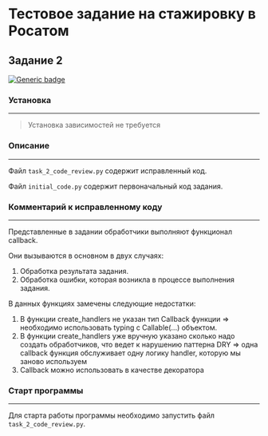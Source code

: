 # Тестовое задание на стажировку в Росатом
## Задание 2
[![Generic badge](https://img.shields.io/badge/Python-3.10-green.svg)](https://www.python.org/)


### Установка
___
> Установка зависимостей не требуется

### Описание
___
Файл `task_2_code_review.py` содержит исправленный код.

Файл `initial_code.py` содержит первоначальный код задания.

### Комментарий к исправленному коду
___
Представленные в задании обработчики выполняют функционал callback.

Они вызываются в основном в двух случаях:

1. Обработка результата задания.
2. Обработка ошибки, которая возникла в процессе выполнения задания.

В данных функциях замечены следующие недостатки:
   1. В функции create_handlers не указан тип Callback функции => необходимо
      использовать typing с Callable(...) объектом.
   2. В функции create_handlers уже вручную указано сколько надо создать обработчиков,
      что ведет к нарушению паттерна DRY => одна callback функция обслуживает одну
      логику handler, которую мы заново используем
   3. Callback можно использовать в качестве декоратора

### Старт программы
___
Для старта работы программы необходимо запустить файл `task_2_code_review.py`.
